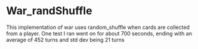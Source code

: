 # War_randShuffle
This implementation of war uses random_shuffle when cards are collected from a player.     One test I ran went on for about 700 seconds, ending with an average of 452 turns and std dev being 21 turns

